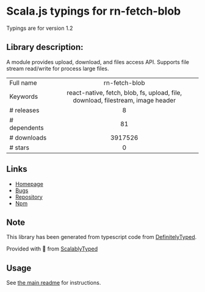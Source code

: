 
# Scala.js typings for rn-fetch-blob

Typings are for version 1.2

## Library description:
A module provides upload, download, and files access API. Supports file stream read/write for process large files.

|                    |                 |
| ------------------ | :-------------: |
| Full name          | rn-fetch-blob |
| Keywords           | react-native, fetch, blob, fs, upload, file, download, filestream, image header |
| # releases         | 8 |
| # dependents       | 81 |
| # downloads        | 3917526 |
| # stars            | 0 |

## Links
- [Homepage](https://github.com/joltup/rn-fetch-blob#readme)
- [Bugs](https://github.com/joltup/rn-fetch-blob/issues)
- [Repository](https://github.com/joltup/rn-fetch-blob)
- [Npm](https://www.npmjs.com/package/rn-fetch-blob)
    


## Note
This library has been generated from typescript code from [DefinitelyTyped](https://definitelytyped.org).

Provided with :purple_heart: from [ScalablyTyped](https://github.com/oyvindberg/ScalablyTyped)

## Usage
See [the main readme](../../readme.md) for instructions.



